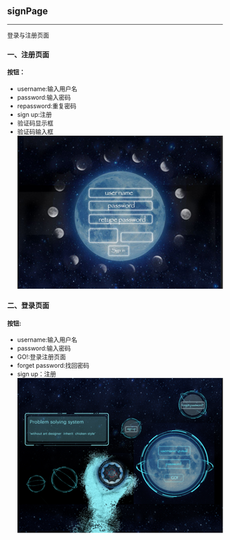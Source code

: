 ## signPage
---
登录与注册页面

### 一、注册页面
#### 按钮：
+ username:输入用户名
+ password:输入密码
+ repassword:重复密码
+ sign up:注册
+ 验证码显示框
+ 验证码输入框
<img src="signPage_signIn.jpg"></img>

### 二、登录页面  
#### 按钮:
+ username:输入用户名
+ password:输入密码
+ GO!:登录注册页面
+ forget password:找回密码
+ sign up：注册
<img src="signPage_signUp.jpg"></img>
